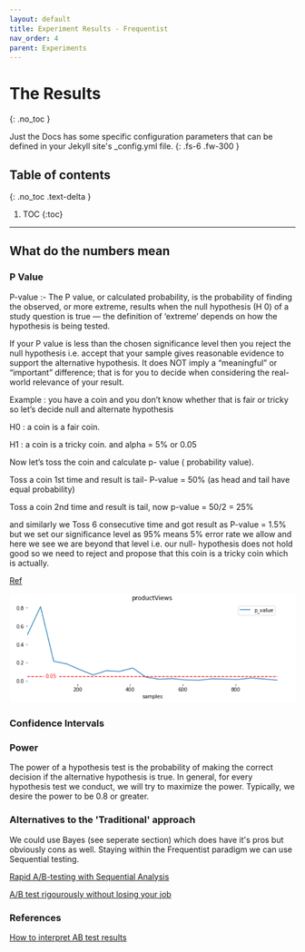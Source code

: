 ```yaml
---
layout: default
title: Experiment Results - Frequentist
nav_order: 4
parent: Experiments
---
```


# The Results
{: .no_toc }


Just the Docs has some specific configuration parameters that can be defined in your Jekyll site's _config.yml file.
{: .fs-6 .fw-300 }

## Table of contents
{: .no_toc .text-delta }

1. TOC
{:toc}

---


## What do the numbers mean

### P Value

P-value :- The P value, or calculated probability, is the probability of finding the observed, or more extreme, results when the null hypothesis (H 0) of a study question is true — the definition of ‘extreme’ depends on how the hypothesis is being tested.

If your P value is less than the chosen significance level then you reject the null hypothesis i.e. accept that your sample gives reasonable evidence to support the alternative hypothesis. It does NOT imply a “meaningful” or “important” difference; that is for you to decide when considering the real-world relevance of your result.

Example : you have a coin and you don’t know whether that is fair or tricky so let’s decide null and alternate hypothesis

H0 : a coin is a fair coin.

H1 : a coin is a tricky coin. and alpha = 5% or 0.05

Now let’s toss the coin and calculate p- value ( probability value).

Toss a coin 1st time and result is tail- P-value = 50% (as head and tail have equal probability)

Toss a coin 2nd time and result is tail, now p-value = 50/2 = 25%

and similarly we Toss 6 consecutive time and got result as P-value = 1.5% but we set our significance level as 95% means 5% error rate we allow and here we see we are beyond that level i.e. our null- hypothesis does not hold good so we need to reject and propose that this coin is a tricky coin which is actually.

[Ref](https://towardsdatascience.com/hypothesis-testing-in-machine-learning-using-python-a0dc89e169ce)

![](/assets/images/pvalue_visit_days.png)

### Confidence Intervals

### Power

The power of a hypothesis test is the probability of making the correct decision if the alternative hypothesis is true. In general, for every hypothesis test we conduct, we will try to maximize the power. Typically, we desire the power to be 0.8 or greater.


### Alternatives to the 'Traditional' approach

We could use Bayes (see seperate section) which does have it's pros but obviously cons as well. Staying within the Frequentist paradigm we can use Sequential testing.

[Rapid A/B-testing with Sequential Analysis](https://www.auduno.com/2014/12/25/rapid-a-b-testing-with-sequential-analysis/)

[A/B test rigourously without losing your job](http://elem.com/~btilly/ab-testing-multiple-looks/part1-rigorous.html)


### References

[How to interpret AB test results](https://www.optimizesmart.com/understanding-ab-testing-statistics-to-get-real-lift-in-conversions/#a19)
